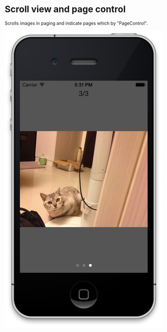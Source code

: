 Scroll view and page control
============================
Scrolls images in paging and indicate pages which by "PageControl".

![](https://github.com/chronicqazxc/ios_practice/blob/master/ScrollViewWithPageControl/Screen%20Shot%202014-01-27%20at%2017.30.59.png)
